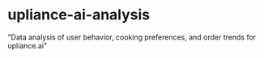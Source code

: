 # upliance-ai-analysis
 "Data analysis of user behavior, cooking preferences, and order trends for upliance.ai"
